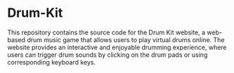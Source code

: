 # Drum-Kit
This repository contains the source code for the Drum Kit website, a web-based drum music game that allows users to play virtual drums online. The website provides an interactive and enjoyable drumming experience, where users can trigger drum sounds by clicking on the drum pads or using corresponding keyboard keys.
